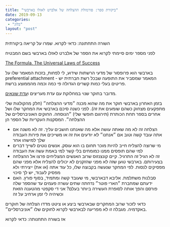 ```yaml
---
title: "ביקורת ספר: פורמולת ההצלחה של אלברט לאזלו בארבשי"
date: 2019-09-13
categories: 
 - "בלוג"
layout: "post"
---
```


השורה התחתונה: כדאי לקרוא. שמרו על קריאה ביקורתית

לפני מספר ימים סיימתי לקרוא את הספר של אלברט לאזלו בארבשי בשם המבטיח

[The Formula. The Universal Laws of Success](http://barabasi.com/book/the-formula)

בארבשי הוא פרופסור של מדעי הרשתות שידוע, לי לפחות, בזכות המאמר שלו על preferential attachment - המאמר שמסביר את התופעה שבכל רשת חברתית יש פריטים בעלי כמות קשרים הגדולה פי כמה וכמה מהממוצע ברשת.

מדובר בחוקר שנוי במחלוקת עם עדת מעריצים ו[עדת שונאים](https://gorelik.net/2017/11/15/another-set-of-ruthless-critique-pieces/).

בזמן האחרון בארבשי חוקר את מה שהוא מכנה ״מדעי ההצלחה״ (חלק מהקולגות שלי מתפקעים מצחוק כשהם שומעים את זה). לפני כשנה סיכם בארבשי את המחקר שלו ושל אחרים בספר תחת הכותרת (תירגום חופשי שלי) ״הנוסחה. החוקים האוניברסליים של ההצלחה״. המסקנות העקריות של הספר הן

* הצלחה זה לא מה שאתה עושה אלא מה שאנחנו חושבים עליך. זה לא משנה אם אתה עובד קשה וטוב אם ״אנחנו״ לא יודעים את זה או משייכים את פירות העבודה שלך למישהו אחר  
* מי שרוצה להצליח חייב להיות מוכר תחום בו הוא עוסק. אנשים נוטים לשייך דברים למי שהם תופסים ממנו כמומחים בלי קשר למי באמת עשה את העבודה  
* זה לא הגיל זה התרגיל. קיים קונצנזוס שרוב האנשים המצליחים פרצו אל ההצלחה בצעירותם. בארבשי טוען שזה לא מפני שהזקנים לא יכולים להצליח אלא מפני שהם מפסיקים לנסות. לפי המחקר שנעשה בקבוצה שלו, כל עוד אתה (או את) ייצירתי ולא מפסיק לעבוד, יש לך סיכוי  
* סבלנות משתלמת. אליבא דבארבשי, מי שעובד קשה ומתמיד, בסוף פורץ. האם ידעתם שמחברת ״הארי פוטר״ נדחתה שתים עשרה פעמים עד שהספר שלה פורסם והפך אותה לסופרת העשירה ביותר בעלם? אני די סקפטי מהטענה הזאת וכשיהיה לי זמן ארחיב על זה

כדאי לזכור שרוב המחקרים שבארבשי ביצע או ציטט מדדו הצלחה של חוקרים באקדמיה. מגבלה זו לא מפריעה לבארבשי לקרוא לחוקים שלו ״אוניברסליים״.

אז בשורה התחנותה: כדאי לקרוא
